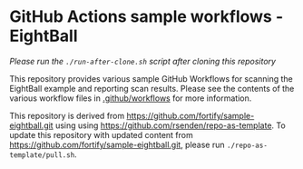 # GitHub Actions sample workflows - EightBall

*Please run the `./run-after-clone.sh` script after cloning this repository*

This repository provides various sample GitHub Workflows for scanning the EightBall example and reporting scan results.
Please see the contents of the various workflow files in [.github/workflows](.github/workflows) for more information.

This repository is derived from https://github.com/fortify/sample-eightball.git using using https://github.com/rsenden/repo-as-template. 
To update this repository with updated content from https://github.com/fortify/sample-eightball.git, please run `./repo-as-template/pull.sh`. 
